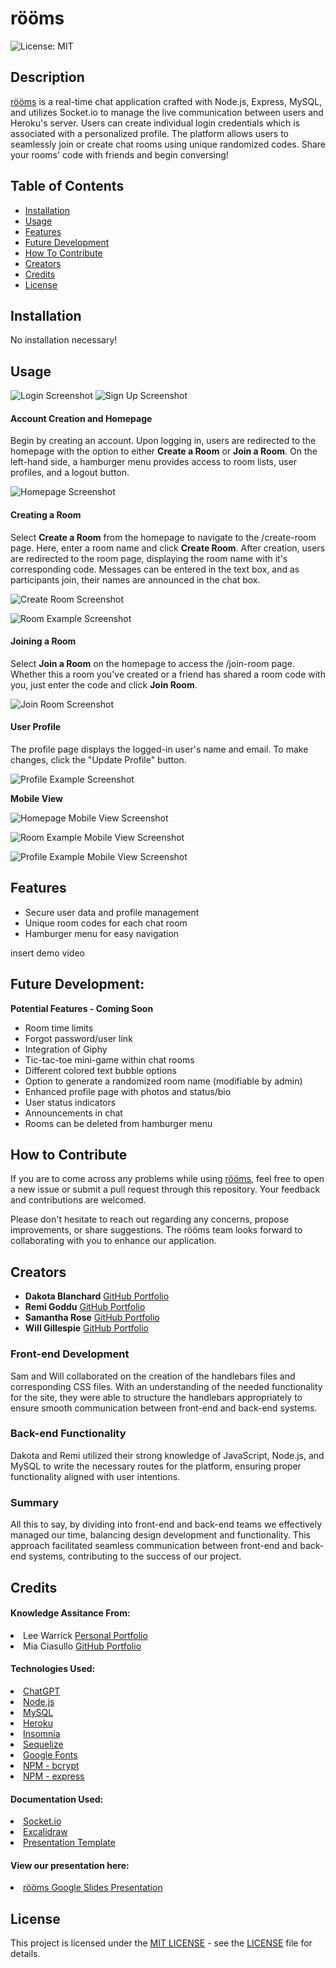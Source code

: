# rööms
![License: MIT](https://img.shields.io/badge/License-MIT-yellow.svg)

## Description

<a href="https://rooms-3226fb27d847.herokuapp.com/login">rööms</a> is a real-time chat application crafted with Node.js, Express, MySQL, and utilizes Socket.io to manage the live communication between users and Heroku's server. Users can create individual login credentials which is associated with a personalized profile. The platform allows users to seamlessly join or create chat rooms using unique randomized codes. Share your rooms' code with friends and begin conversing!

## Table of Contents

- [Installation](#installation)
- [Usage](#usage)
- [Features](#features)
- [Future Development](#future-development)
- [How To Contribute](#how-to-contribute)
- [Creators](#creators)
- [Credits](#credits)
- [License](#license)

## Installation

No installation necessary!

## Usage

![Login Screenshot](/public/assets/screenshots/login-sc.png)
![Sign Up Screenshot](/public/assets/screenshots/signup-sc.png)
<br>

#### Account Creation and Homepage
Begin by creating an account. Upon logging in, users are redirected to the homepage with the option to either **Create a Room** or **Join a Room**. On the left-hand side, a hamburger menu provides access to room lists, user profiles, and a logout button.

![Homepage Screenshot](/public/assets/screenshots/home-sc.png)

#### Creating a Room
Select **Create a Room** from the homepage to navigate to the /create-room page. Here, enter a room name and click **Create Room**. After creation, users are redirected to the room page, displaying the room name with it's corresponding code. Messages can be entered in the text box, and as participants join, their names are announced in the chat box. 

![Create Room Screenshot](/public/assets/screenshots/create-room-sc.png)

![Room Example Screenshot](/public/assets/screenshots/room-sc.png)

#### Joining a Room
Select **Join a Room** on the homepage to access the /join-room page. Whether this a room you've created or a friend has shared a room code with you, just enter the code and click **Join Room**.

![Join Room Screenshot](/public/assets/screenshots/join-room-sc.png)

#### User Profile
The profile page displays the logged-in user's name and email. To make changes, click the "Update Profile" button.

![Profile Example Screenshot](/public/assets/screenshots/profile-sc.png)

**Mobile View**

![Homepage Mobile View Screenshot](/public/assets/screenshots/home-mobile-sc.png)

![Room Example Mobile View Screenshot](/public/assets/screenshots/room-mobile-sc.png)

![Profile Example Mobile View Screenshot](/public/assets/screenshots/profile-mobile-sc.png)

## Features

- Secure user data and profile management
- Unique room codes for each chat room
- Hamburger menu for easy navigation

insert demo video

## Future Development:

**Potential Features - Coming Soon**
- Room time limits
- Forgot password/user link
- Integration of Giphy
- Tic-tac-toe mini-game within chat rooms
- Different colored text bubble options
- Option to generate a randomized room name (modifiable by admin)
- Enhanced profile page with photos and status/bio
- User status indicators
- Announcements in chat
- Rooms can be deleted from hamburger menu 

## How to Contribute 

If you are to come across any problems while using <a href="https://rooms-3226fb27d847.herokuapp.com/login">rööms</a>, feel free to open a new issue or submit a pull request through this repository. Your feedback and contributions are welcomed.

Please don't hesitate to reach out regarding any concerns, propose improvements, or share suggestions. The rööms team looks forward to collaborating with you to enhance our application.

## Creators

- **Dakota Blanchard** <a href="https://github.com/dakotablanchard">GitHub Portfolio</a>
- **Remi Goddu** <a href="https://github.com/rgoddu">GitHub Portfolio</a>
- **Samantha Rose** <a href="https://github.com/samanthashleyrose">GitHub Portfolio</a>
- **Will Gillespie** <a href="https://github.com/CharlesWGillespie">GitHub Portfolio</a>

### Front-end Development
Sam and Will collaborated on the creation of the handlebars files and corresponding CSS files. With an understanding of the needed functionality for the site, they were able to structure the handlebars appropriately to ensure smooth communication between front-end and back-end systems.

### Back-end Functionality
Dakota and Remi utilized their strong knowledge of JavaScript, Node.js, and MySQL to write the necessary routes for the platform, ensuring proper functionality aligned with user intentions.

### Summary
All this to say, by dividing into front-end and back-end teams we effectively managed our time, balancing design development and functionality. This approach facilitated seamless communication between front-end and back-end systems, contributing to the success of our project.

## Credits

#### Knowledge Assitance From:
<li>Lee Warrick <a href="https://leewarrick.com/">Personal Portfolio</a></li>
<li>Mia Ciasullo <a href="https://github.com/miacias">GitHub Portfolio</a></li>

#### Technologies Used:
<li><a href="https://chat.openai.com/">ChatGPT</a></li>
<li><a href="https://nodejs.org/en/">Node.js</a></li>
<li><a href="https://www.mysql.com/">MySQL</a></li>
<li><a href="https://heroku.com">Heroku</a></li>
<li><a href="https://insomnia.rest/download">Insomnia</a></li>
<li><a href="https://sequelize.org/">Sequelize</a></li>
<li><a href="https://fonts.googleapis.com/css2?family=Inconsolata&display=swap">Google Fonts</a></li>
<li><a href="https://www.npmjs.com/package/bcrypt">NPM - bcrypt</a></li>
<li><a href="https://www.npmjs.com/package/express">NPM - express</a></li>

#### Documentation Used:
<li><a href="https://socket.io/docs/v4/">Socket.io</a></li>
<li><a href="https://excalidraw.com/#room=36ba08fdaadfa2fb3590,SoUZJdBk8L88Ld1oL3mAlg">Excalidraw</a></li>
<li><a href="https://docs.google.com/presentation/d/10QaO9KH8HtUXj__81ve0SZcpO5DbMbqqQr4iPpbwKks/edit#slide=id.p">Presentation Template</a></li>

#### View our presentation here:
<li><a href="https://docs.google.com/presentation/d/1hDj0UxF-PeC_Pmg_7C7_-xHefFZZGJbCHlQ6SRxgUUs/edit#slide=id.p">rööms Google Slides Presentation</a></li>

## License

This project is licensed under the <a href="https://opensource.org/licenses/MIT">MIT LICENSE</a> - see the [LICENSE](./LICENSE) file for details.